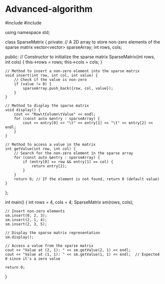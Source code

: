 # Advanced-algorithm
#include <iostream>
#include <vector>

using namespace std;

class SparseMatrix {
private:
    // A 2D array to store non-zero elements of the sparse matrix
    vector<vector<int>> sparseArray;
    int rows, cols;

public:
    // Constructor to initialize the sparse matrix
    SparseMatrix(int rows, int cols) {
        this->rows = rows;
        this->cols = cols;
    }

    // Method to insert a non-zero element into the sparse matrix
    void insert(int row, int col, int value) {
        // Check if the value is non-zero
        if (value != 0) {
            sparseArray.push_back({row, col, value});
        }
    }

    // Method to display the sparse matrix
    void display() {
        cout << "Row\tColumn\tValue" << endl;
        for (const auto &entry : sparseArray) {
            cout << entry[0] << "\t" << entry[1] << "\t" << entry[2] << endl;
        }
    }

    // Method to access a value in the matrix
    int getValue(int row, int col) {
        // Search for the non-zero element in the sparse array
        for (const auto &entry : sparseArray) {
            if (entry[0] == row && entry[1] == col) {
                return entry[2];
            }
        }
        return 0; // If the element is not found, return 0 (default value)
    }
};

int main() {
    int rows = 4, cols = 4;
    SparseMatrix sm(rows, cols);

    // Insert non-zero elements
    sm.insert(0, 2, 3);
    sm.insert(2, 1, 4);
    sm.insert(2, 3, 5);

    // Display the sparse matrix representation
    sm.display();

    // Access a value from the sparse matrix
    cout << "Value at (2, 1): " << sm.getValue(2, 1) << endl;
    cout << "Value at (1, 1): " << sm.getValue(1, 1) << endl;  // Expected 0 since it's a zero value

    return 0;
}
